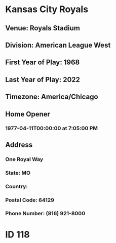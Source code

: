 # Kansas City Royals
## Venue: Royals Stadium
## Division: American League West
## First Year of Play: 1968
## Last Year of Play: 2022
## Timezone: America/Chicago
## Home Opener
### 1977-04-11T00:00:00 at 7:05:00 PM
## Address
### One Royal Way
### State: MO
### Country: 
### Postal Code: 64129
### Phone Number: (816) 921-8000
# ID 118